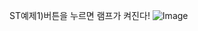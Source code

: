ST예제1)버튼을 누르면 램프가 켜진다!
![Image](https://github.com/user-attachments/assets/5b8c95c2-b74f-4725-8284-d98969b873de)
